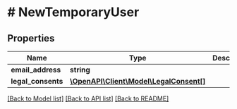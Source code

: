 # # NewTemporaryUser

## Properties

Name | Type | Description | Notes
------------ | ------------- | ------------- | -------------
**email_address** | **string** |  | 
**legal_consents** | [**\OpenAPI\Client\Model\LegalConsent[]**](LegalConsent.md) |  | 

[[Back to Model list]](../../README.md#documentation-for-models) [[Back to API list]](../../README.md#documentation-for-api-endpoints) [[Back to README]](../../README.md)


